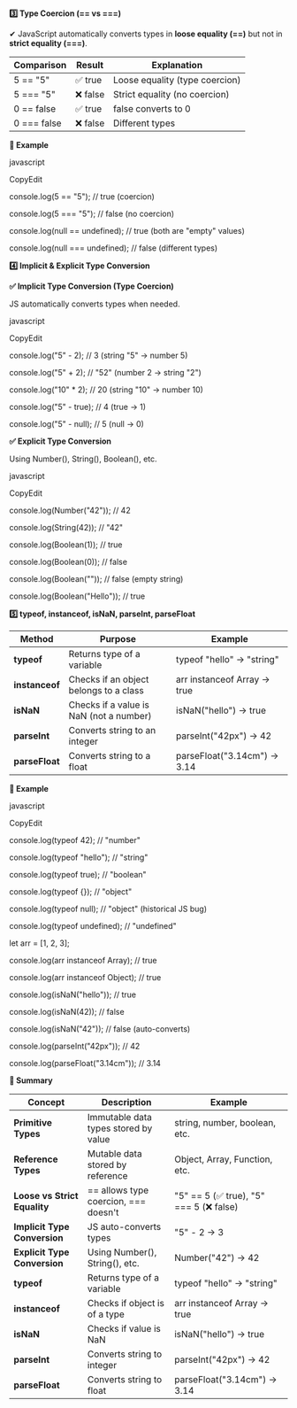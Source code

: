 **3️⃣ Type Coercion (== vs ===)**

✔ JavaScript automatically converts types in **loose equality (==)** but
not in **strict equality (===)**.

| **Comparison** | **Result** | **Explanation**                |
|----------------|------------|--------------------------------|
| 5 == \"5\"     | ✅ true    | Loose equality (type coercion) |
| 5 === \"5\"    | ❌ false   | Strict equality (no coercion)  |
| 0 == false     | ✅ true    | false converts to 0            |
| 0 === false    | ❌ false   | Different types                |

**🔹 Example**

javascript

CopyEdit

console.log(5 == \"5\"); // true (coercion)

console.log(5 === \"5\"); // false (no coercion)

console.log(null == undefined); // true (both are \"empty\" values)

console.log(null === undefined); // false (different types)

**4️⃣ Implicit & Explicit Type Conversion**

**✅ Implicit Type Conversion (Type Coercion)**

JS automatically converts types when needed.

javascript

CopyEdit

console.log(\"5\" - 2); // 3 (string \"5\" → number 5)

console.log(\"5\" + 2); // \"52\" (number 2 → string \"2\")

console.log(\"10\" \* 2); // 20 (string \"10\" → number 10)

console.log(\"5\" - true); // 4 (true → 1)

console.log(\"5\" - null); // 5 (null → 0)

**✅ Explicit Type Conversion**

Using Number(), String(), Boolean(), etc.

javascript

CopyEdit

console.log(Number(\"42\")); // 42

console.log(String(42)); // \"42\"

console.log(Boolean(1)); // true

console.log(Boolean(0)); // false

console.log(Boolean(\"\")); // false (empty string)

console.log(Boolean(\"Hello\")); // true

**5️⃣ typeof, instanceof, isNaN, parseInt, parseFloat**

| **Method**     | **Purpose**                             | **Example**                   |
|----------------|-----------------------------------------|-------------------------------|
| **typeof**     | Returns type of a variable              | typeof \"hello\" → \"string\" |
| **instanceof** | Checks if an object belongs to a class  | arr instanceof Array → true   |
| **isNaN**      | Checks if a value is NaN (not a number) | isNaN(\"hello\") → true       |
| **parseInt**   | Converts string to an integer           | parseInt(\"42px\") → 42       |
| **parseFloat** | Converts string to a float              | parseFloat(\"3.14cm\") → 3.14 |

**🔹 Example**

javascript

CopyEdit

console.log(typeof 42); // \"number\"

console.log(typeof \"hello\"); // \"string\"

console.log(typeof true); // \"boolean\"

console.log(typeof {}); // \"object\"

console.log(typeof null); // \"object\" (historical JS bug)

console.log(typeof undefined); // \"undefined\"

let arr = \[1, 2, 3\];

console.log(arr instanceof Array); // true

console.log(arr instanceof Object); // true

console.log(isNaN(\"hello\")); // true

console.log(isNaN(42)); // false

console.log(isNaN(\"42\")); // false (auto-converts)

console.log(parseInt(\"42px\")); // 42

console.log(parseFloat(\"3.14cm\")); // 3.14

**🔹 Summary**

| **Concept**                  | **Description**                      | **Example**                                  |
|------------------------------|--------------------------------------|----------------------------------------------|
| **Primitive Types**          | Immutable data types stored by value | string, number, boolean, etc.                |
| **Reference Types**          | Mutable data stored by reference     | Object, Array, Function, etc.                |
| **Loose vs Strict Equality** | == allows type coercion, === doesn't | \"5\" == 5 (✅ true), \"5\" === 5 (❌ false) |
| **Implicit Type Conversion** | JS auto-converts types               | \"5\" - 2 → 3                                |
| **Explicit Type Conversion** | Using Number(), String(), etc.       | Number(\"42\") → 42                          |
| **typeof**                   | Returns type of a variable           | typeof \"hello\" → \"string\"                |
| **instanceof**               | Checks if object is of a type        | arr instanceof Array → true                  |
| **isNaN**                    | Checks if value is NaN               | isNaN(\"hello\") → true                      |
| **parseInt**                 | Converts string to integer           | parseInt(\"42px\") → 42                      |
| **parseFloat**               | Converts string to float             | parseFloat(\"3.14cm\") → 3.14                |
